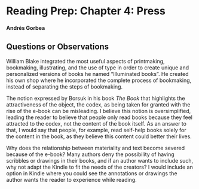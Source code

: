 # Reading Prep: Chapter 4: Press

#### Andrés Gorbea

## Questions or Observations

William Blake integrated the most useful aspects of printmaking, bookmaking, illustrating, and the use of type in order to create unique and personalized versions of books he named “Illuminated books”.  He created his own shop where he incorporated the complete process of bookmaking, instead of separating the steps of bookmaking.

The notion expressed by Borsuk in his book _The Book_ that highlights the attractiveness of the object, the codex, as being taken for granted with the rise of the e-book can be misleading.  I believe this notion is oversimplified, leading the reader to believe that people only read books because they feel attracted to the codex, not the content of the book itself.  As an answer to that, I would say that people, for example, read self-help books solely for the content in the book, as they believe this content could better their lives.  

Why does the relationship between materiality and text become severed because of the e-book?  Many authors deny the possibility of having scribbles or drawings in their books, and if an author wants to include such, why not adapt the Kindle to fit the needs of the creators? I would include an option in Kindle where you could see the annotations or drawings the author wants the reader to experience while reading.

